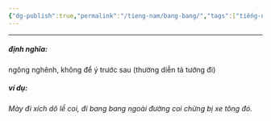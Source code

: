 ```yaml
---
{"dg-publish":true,"permalink":"/tieng-nam/bang-bang/","tags":["tiếng-nam"],"created":"2025-08-14T09:32:11.262+07:00"}
---
```


---

##### định nghĩa:
ngông nghênh, không để ý trước sau (thường diễn tả tướng đi)

##### ví dụ:
*Mày đi xích dô lề coi, đi bang bang ngoài đường coi chừng bị xe tông đó.*
